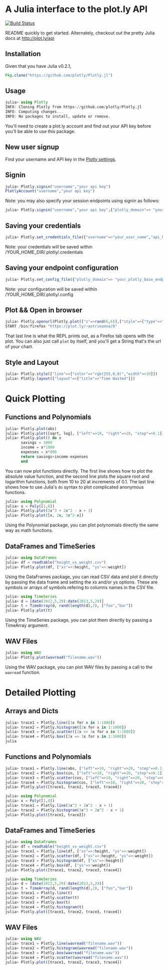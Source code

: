 # A Julia interface to the plot.ly API

[![Build Status](https://travis-ci.org/plotly/Plotly.jl.svg)](https://travis-ci.org/plotly/Plotly.jl)

README quickly to get started. Alternately, checkout out the pretty Julia docs at http://plot.ly/api

## Installation

Given that you have Julia v0.2.1,

```julia
Pkg.clone("https://github.com/plotly/Plotly.jl")
```

## Usage
```julia
julia> using Plotly
INFO: Cloning Plotly from https://github.com/plotly/Plotly.jl
INFO: Computing changes...
INFO: No packages to install, update or remove.
```

You'll need to create a plot.ly account and find out your API key before you'll be able to use this package.

## New user signup
Find your username and API key in the [Plotly settings](https://plot.ly/settings).

## Signin
```julia
julia> Plotly.signin("username","your api key")
PlotlyAccount("username","your api key")
```

Note: you may also specify your session endpoints using signin as follows: 

```julia
julia> Plotly.signin("username","your api key",{"plotly_domain"=> "your_plotly_base_endpoint", "plotly_api_domain"=> "your_plotly_api_endpoint"})
```

## Saving your credentials
```julia
julia> Plotly.set_credentials_file({"username"=>"your_user_name","api_key"=>"your_api_key"})
```

Note: your credentials will be saved within /YOUR_HOME_DIR/.plotly/.credentials

## Saving your endpoint configuration
```julia
julia> Plotly.set_config_file({"plotly_domain"=> "your_plotly_base_endpoint", "plotly_api_domain"=> "your_plotly_api_endpoint"})
```

Note: your configuration will be saved within /YOUR_HOME_DIR/.plotly/.config

## Plot && Open in browser
```julia
julia> Plotly.openurl(Plotly.plot(["z"=>rand(6,6)],["style"=>["type"=>"heatmap"]]))
START /bin/firefox "https://plot.ly/~astrieanna/0"
```

That last line is what the REPL prints out,
as a Firefox tab opens with the plot.
You can also just call `plot` by itself, and you'll get a String that's the url of your chart.

## Style and Layout
```julia
julia> Plotly.style(["line"=>["color"=>"rgb(255,0,0)","width"=>10]])
julia> Plotly.layout(["layout"=>["title"=>"Time Wasted"]])
```

# Quick Plotting
## Functions and Polynomials
```julia
julia> Plotly.plot(abs)
julia> Plotly.plot([sqrt, log], ["left"=>10, "right"=>20, "step"=>0.1])
julia> Plotly.plot() do x
       savings = 3000
       income = x*1000
       expenses = x*800
       return savings+income-expenses
       end
```

You can now plot functions directly.
The first line shows how to plot the absolute value function, and the second line plots
the square root and logarithm functions, both from 10 to 20 at increments of 0.1.
The last line shows how to use Julia's `do` syntax to plot complicated anonymous functions.

```julia
julia> using Polynomial
julia> x = Poly([1,0])
julia> Plotly.plot(3x^3 + 2x^2 - x + 1)
julia> Plotly.plot([x, 2x, 3x^2-x])
```

Using the Polynomial package, you can plot polynomials directly the same way as math functions.

## DataFrames and TimeSeries
```julia
julia> using DataFrames
julia> df = readtable("height_vs_weight.csv")
julia> Plotly.plot(df, ["xs"=>:height, "ys"=>:weight])
```

Using the DataFrames package, you can read CSV data and plot it directly by passing the data frame and setting the xs and/or ys options. These are symbols or arrays of symbols refering to columns names in the CSV file.

```julia
julia> using TimeSeries
julia> d = [date(2012,5,29):date(2013,5,29)]
julia> t = TimeArray(d, rand(length(d),2), ["foo","bar"])
julia> Plotly.plot(t)
```

Using the TimeSeries package, you can plot them directly by passing a TimeArray argument.

## WAV Files
```julia
julia> using WAV
julia> Plotly.plot(wavread("filename.wav"))
```

Using the WAV package, you can plot WAV files by passing a call to the `wavread` function.

# Detailed Plotting
## Arrays and Dicts
```julia
julia> trace1 = Plotly.line([3x for x in 1:1000])
julia> trace2 = Plotly.histogram([3x for x in 1:1000])
julia> trace3 = Plotly.scatter([2x => 3x for x in 1:1000])
julia> trace4 = Plotly.box([2x => 3x for x in 1:1000])
julia
```

## Functions and Polynomials
```julia
julia> trace1 = Plotly.line(abs, ["left"=>10, "right"=>20, "step"=>0.1])
julia> trace2 = Plotly.box(sin, ["left"=>10, "right"=>20, "step"=>0.1])
julia> trace3 = Plotly.scatter(cos, ["left"=>10, "right"=>20, "step"=>0.1])
julia> trace4 = Plotly.histogram(cos, ["left"=>10, "right"=>20, "step"=>0.1])
julia> Plotly.plot([trace1, trace2, trace3, trace4])

julia> using Polynomial
julia> x = Poly([1,0])
julia> trace1 = Plotly.line(3x^3 + 2x^2 - x + 1)
julia> trace2 = Plotly.histogram(3x^3 + 2x^2 - x + 1)
julia> Plotly.plot([trace1, trace2])
```

## DataFrames and TimeSeries
```julia
julia> using DataFrames
julia> df = readtable("height_vs_weight.csv")
julia> trace1 = Plotly.line(df, ["xs"=>:height, "ys"=>:weight])
julia> trace2 = Plotly.scatter(df, ["xs"=>:height, "ys"=>:weight])
julia> trace3 = Plotly.histogram(df, ["xs"=>:height])
julia> trace4 = Plotly.box(df, ["ys"=>:weight])
julia> Plotly.plot([trace1, trace2, trace3, trace4])

julia> using TimeSeries
julia> d = [date(2012,5,29):date(2013,5,29)]
julia> t = TimeArray(d, rand(length(d),2), ["foo","bar"])
julia> trace1 = Plotly.line(t)
julia> trace2 = Plotly.scatter(t)
julia> trace3 = Plotly.box(t)
julia> trace4 = Plotly.histogram(t)
julia> Plotly.plot([trace1, trace2, trace3, trace4])
```

## WAV Files
```julia
julia> using WAV
julia> trace1 = Plotly.line(wavread("filename.wav"))
julia> trace2 = Plotly.histogram(wavread("filename.wav"))
julia> trace3 = Plotly.box(wavread("filename.wav"))
julia> trace4 = Plotly.scatter(wavread("filename.wav"))
julia> Plotly.plot([trace1, trace2, trace3, trace4])
```
